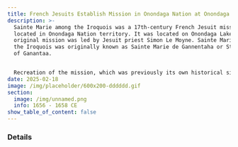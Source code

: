 ```yaml
---
title: French Jesuits Establish Mission in Onondaga Nation at Onondaga Lake
description: >-
  Sainte Marie among the Iroquois was a 17th-century French Jesuit mission
  located in Onondaga Nation territory. It was located on Onondaga Lake. The
  original mission was led by Jesuit priest Simon Le Moyne. Sainte Marie among
  the Iroquois was originally known as Sainte Marie de Gannentaha or St. Mary's
  of Ganantaa.


  Recreation of the mission, which was previously its own historical site, it has since been incorporated into the Skä•noñh Great Law of Peace Center, see 2015 on the timeline below.
date: 2025-02-18
image: /img/placeholder/600x200-dddddd.gif
section:
  image: /img/unnamed.png
  info: 1656 - 1658 CE
show_table_of_content: false
---
```

### Details
